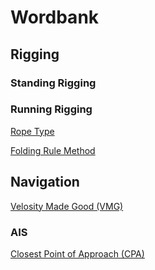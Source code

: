 # Wordbank

## Rigging

### Standing Rigging

### Running Rigging

[Rope Type](rigging/running-rigging/rope-type.md)

[Folding Rule Method](rigging/running-rigging/folding-rule-method.md)

## Navigation

[Velosity Made Good (VMG)](navigation/vmg.md)

### AIS

[Closest Point of Approach (CPA)](navigation/AIS/CPA.md)
